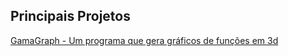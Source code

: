 ## Principais Projetos  

[GamaGraph - Um programa que gera gráficos de funções em 3d](https://gabrielmtins.github.io/project/gamagraph)  
